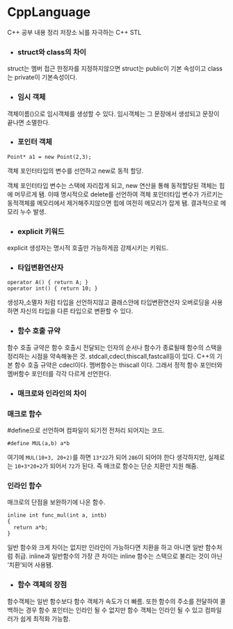 # CppLanguage
C++ 공부 내용 정리 저장소
뇌를 자극하는 C++ STL

* ### struct와 class의 차이

struct는 멤버 접근 한정자를 지정하지않으면 struct는 public이 기본 속성이고 class는 private이 기본속성이다.

* ### 임시 객체

객체이름()으로 임시객체를 생성할 수 있다.
임시객체는 그 문장에서 생성되고 문장이 끝나면 소멸한다.

* ### 포인터 객체

```
Point* a1 = new Point(2,3); 
```

객체 포인터타입의 변수를 선언하고 new로 동적 할당.

객체 포인터타입 변수는 스택에 자리잡게 되고, new 연산을 통해 동적할당된 객체는 힙에 머무르게 됌.
이때 명시적으로 delete를 선언하여 객체 포인터타입 변수가 가르키는 동적객체를 메모리에서 제거해주지않으면 힙에 여전히 메모리가 잡게 됌. 
결과적으로 메모리 누수 발생.

* ### explicit 키워드

explicit 생성자는 명시적 호출만 가능하게끔 강제시키는 키워드.

* ### 타입변환연산자

```
operator A() { return A; }
operator int() { return 10; }
```

생성자,소멸자 처럼 타입을 선언하지않고
클래스안에 타입변환연산자 오버로딩을 사용하면 자신의 타입을 다른 타입으로 변환할 수 있다.

* ### 함수 호출 규약

함수 호출 규약은 함수 호출시 전달되는 인자의 순서나 함수가 종료될때 함수의 스택을 정리하는 시점을 약속해놓은 것. 
stdcall,cdecl,thiscall,fastcall등이 있다.
C++의 기본 함수 호출 규약은 cdecl이다.
멤버함수는 thiscall 이다. 그래서 정적 함수 포인터와 멤버함수 포인터를 각각 다르게 선언한다.

* ### 매크로와 인라인의 차이

### 매크로 함수 

#define으로 선언하며 컴파일이 되기전 전처리 되어지는 코드.

```
#define MUL(a,b) a*b
```

여기에 ```MUL(10+3, 20+2)```를 하면 ```13*22```가 되어 ```286```이 되어야 한다 생각하지만, 
실제로는 ```10+3*20+2```가 되어서 ```72```가 된다.
즉 매크로 함수는 단순 치환만 지원 해줌.

### 인라인 함수

매크로의 단점을 보완하기에 나온 함수. 
```
inline int func_mul(int a, intb)
{ 
  return a*b; 
} 
```

일반 함수와 크게 차이는 없지만  인라인이 가능하다면 치환을 하고 아니면 일반 함수처럼 취급. 
inline과 일반함수의 가장 큰 차이는 inline 함수는 스택으로 불리는 것이 아닌 ‘치환’되어 사용됌.

* ### 함수 객체의 장점

함수객체는 일반 함수보다 함수 객체가 속도가 더 빠름. 
또한 함수의 주소를 전달하여 콜백하는 경우 함수 포인터는 인라인 될 수 없지만
함수 객체는 인라인 될 수 있고 컴파일러가 쉽게 최적화 가능함.
